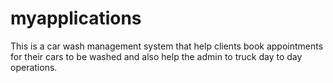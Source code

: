 # myapplications

This is a car wash management system that help clients book appointments for their cars to be washed and also help the admin to truck day to day operations.
